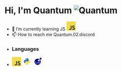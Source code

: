 <h1>Hi, I'm Quantum <img src="https://www.google.com/url?sa=i&url=https%3A%2F%2Fgithub.com%2Ftopics%2Fjavascript&psig=AOvVaw2h8ymRtL0rEP120XGetM90&ust=1729779538506000&source=images&cd=vfe&opi=89978449&ved=0CBQQjRxqFwoTCLjZ4ojZpIkDFQAAAAAdAAAAABAJ" alt="Quantum"/></h1>

- 🌱 I’m currently learning JS <code><img height="30" alt="csharp" src="https://raw.githubusercontent.com/github/explore/80688e429a7d4ef2fca1e82350fe8e3517d3494d/topics/javascript/javascript.png"></code>
- 📫 How to reach me Quantum.02:discord
- ### Languages
- <code><img height="30" alt="csharp" src="https://raw.githubusercontent.com/github/explore/80688e429a7d4ef2fca1e82350fe8e3517d3494d/topics/javascript/javascript.png"></code>
<code><img height="30" alt="python" src="https://raw.githubusercontent.com/github/explore/80688e429a7d4ef2fca1e82350fe8e3517d3494d/topics/python/python.png"></code>
<code><img height="30" alt="lua" src="https://raw.githubusercontent.com/github/explore/80688e429a7d4ef2fca1e82350fe8e3517d3494d/topics/lua/lua.png"></code>
  


